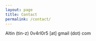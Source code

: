 ```yaml
---
layout: page
title: Contact
permalink: /contact/
---
```



Altin (tin-z) 0v4rl0r5 [at] gmail (dot) com


